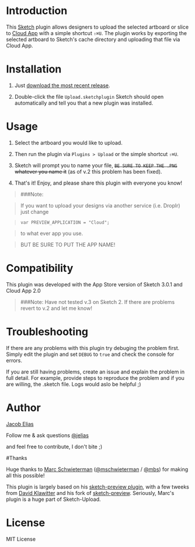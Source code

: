 # Introduction

This [Sketch](http://bohemiancoding.com/sketch) plugin allows designers to upload the selected artboard or slice to
[Cloud App](http://www.getcloudapp.com/) with a simple shortcut `⇧⌘U`.
The plugin works by exporting the selected artboard to Sketch's cache
directory and uploading that file via Cloud App.


# Installation

1. Just [download the most recent release](http://j.mp/SketchUpload).

2. Double-click the file `Upload.sketchplugin` Sketch should open automatically and tell you that a new plugin was installed.


# Usage

1. Select the artboard you would like to upload.

2. Then run the plugin via `Plugins > Upload` or the simple shortcut `⇧⌘U`.

3. Sketch will prompt you to name your file, ~~`BE SURE TO KEEP THE .PNG` whatever you name it~~ (as of v.2 this problem has been fixed).

4. That's it! Enjoy, and please share this plugin with everyone you know!


> ###Note: 

>	If you want to upload your designs via another service (i.e. Droplr) just change

> `var PREVIEW_APPLICATION = "Cloud";`
	
>	to what ever app you use.

>	BUT BE SURE TO PUT THE APP NAME!


# Compatibility

This plugin was developed with the App Store version of Sketch 3.0.1 and Cloud App 2.0

> ###Note:
> Have not tested v.3 on Sketch 2. If there are problems revert to v.2 and let me know! 

# Troubleshooting

If there are any problems with this plugin try debuging the problem first. Simply edit the plugin and set `DEBUG` to `true`  and check the console for errors.

If you are still having problems, create an issue and explain the problem in full detail. For example, provide steps to reproduce the problem and if you are willing, the .sketch file. Logs would aslo be helpful ;) 

# Author

[Jacob Elias](jelias.me)

Follow me & ask questions [@jelias](https://twitter.com/_jelias_)

and feel free to contribute, I don't bite ;)

#Thanks

Huge thanks to 
[Marc Schwieterman](https://github.com/marcisme) ([@mschwieterman](https://twitter.com/mschwieterman) / [@mbs](https://app.net/mbs)) for making all this possible!

This plugin is largely based on his [sketch-preview plugin](https://github.com/marcisme/sketch-preview), with a few tweeks from [David Klawitter](https://github.com/davidklaw) and his fork of [sketch-preview](https://github.com/davidklaw/sketch-preview). Seriously, Marc's plugin is a huge part of Sketch-Upload.

# License

MIT License
